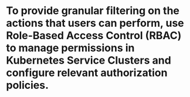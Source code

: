 # To provide granular filtering on the actions that users can perform, use Role-Based Access Control (RBAC) to manage permissions in Kubernetes Service Clusters and configure relevant authorization policies.
